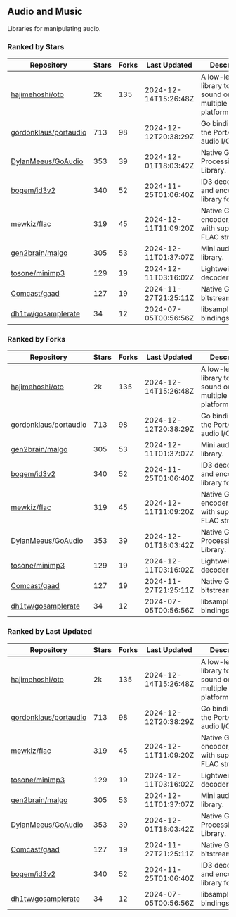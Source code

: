 ## Audio and Music

Libraries for manipulating audio.

### Ranked by Stars

| Repository | Stars | Forks | Last Updated | Description | 
|------------|-------|-------|--------------|-------------|
| [hajimehoshi/oto](https://github.com/hajimehoshi/oto) | 2k | 135 | 2024-12-14T15:26:48Z |  A low-level library to play sound on multiple platforms. |
| [gordonklaus/portaudio](https://github.com/gordonklaus/portaudio) | 713 | 98 | 2024-12-12T20:38:29Z |  Go bindings for the PortAudio audio I/O library. |
| [DylanMeeus/GoAudio](https://github.com/DylanMeeus/GoAudio) | 353 | 39 | 2024-12-01T18:03:42Z |  Native Go Audio Processing Library. |
| [bogem/id3v2](https://github.com/bogem/id3v2) | 340 | 52 | 2024-11-25T01:06:40Z |  ID3 decoding and encoding library for Go. |
| [mewkiz/flac](https://github.com/mewkiz/flac) | 319 | 45 | 2024-12-11T11:09:20Z |  Native Go FLAC encoder/decoder with support for FLAC streams. |
| [gen2brain/malgo](https://github.com/gen2brain/malgo) | 305 | 53 | 2024-12-11T01:37:07Z |  Mini audio library. |
| [tosone/minimp3](https://github.com/tosone/minimp3) | 129 | 19 | 2024-12-11T03:16:02Z |  Lightweight MP3 decoder library. |
| [Comcast/gaad](https://github.com/Comcast/gaad) | 127 | 19 | 2024-11-27T21:25:11Z |  Native Go AAC bitstream parser. |
| [dh1tw/gosamplerate](https://github.com/dh1tw/gosamplerate) | 34 | 12 | 2024-07-05T00:56:56Z |  libsamplerate bindings for go. |

### Ranked by Forks

| Repository | Stars | Forks | Last Updated | Description | 
|------------|-------|-------|--------------|-------------|
| [hajimehoshi/oto](https://github.com/hajimehoshi/oto) | 2k | 135 | 2024-12-14T15:26:48Z |  A low-level library to play sound on multiple platforms. |
| [gordonklaus/portaudio](https://github.com/gordonklaus/portaudio) | 713 | 98 | 2024-12-12T20:38:29Z |  Go bindings for the PortAudio audio I/O library. |
| [gen2brain/malgo](https://github.com/gen2brain/malgo) | 305 | 53 | 2024-12-11T01:37:07Z |  Mini audio library. |
| [bogem/id3v2](https://github.com/bogem/id3v2) | 340 | 52 | 2024-11-25T01:06:40Z |  ID3 decoding and encoding library for Go. |
| [mewkiz/flac](https://github.com/mewkiz/flac) | 319 | 45 | 2024-12-11T11:09:20Z |  Native Go FLAC encoder/decoder with support for FLAC streams. |
| [DylanMeeus/GoAudio](https://github.com/DylanMeeus/GoAudio) | 353 | 39 | 2024-12-01T18:03:42Z |  Native Go Audio Processing Library. |
| [tosone/minimp3](https://github.com/tosone/minimp3) | 129 | 19 | 2024-12-11T03:16:02Z |  Lightweight MP3 decoder library. |
| [Comcast/gaad](https://github.com/Comcast/gaad) | 127 | 19 | 2024-11-27T21:25:11Z |  Native Go AAC bitstream parser. |
| [dh1tw/gosamplerate](https://github.com/dh1tw/gosamplerate) | 34 | 12 | 2024-07-05T00:56:56Z |  libsamplerate bindings for go. |

### Ranked by Last Updated

| Repository | Stars | Forks | Last Updated | Description | 
|------------|-------|-------|--------------|-------------|
| [hajimehoshi/oto](https://github.com/hajimehoshi/oto) | 2k | 135 | 2024-12-14T15:26:48Z |  A low-level library to play sound on multiple platforms. |
| [gordonklaus/portaudio](https://github.com/gordonklaus/portaudio) | 713 | 98 | 2024-12-12T20:38:29Z |  Go bindings for the PortAudio audio I/O library. |
| [mewkiz/flac](https://github.com/mewkiz/flac) | 319 | 45 | 2024-12-11T11:09:20Z |  Native Go FLAC encoder/decoder with support for FLAC streams. |
| [tosone/minimp3](https://github.com/tosone/minimp3) | 129 | 19 | 2024-12-11T03:16:02Z |  Lightweight MP3 decoder library. |
| [gen2brain/malgo](https://github.com/gen2brain/malgo) | 305 | 53 | 2024-12-11T01:37:07Z |  Mini audio library. |
| [DylanMeeus/GoAudio](https://github.com/DylanMeeus/GoAudio) | 353 | 39 | 2024-12-01T18:03:42Z |  Native Go Audio Processing Library. |
| [Comcast/gaad](https://github.com/Comcast/gaad) | 127 | 19 | 2024-11-27T21:25:11Z |  Native Go AAC bitstream parser. |
| [bogem/id3v2](https://github.com/bogem/id3v2) | 340 | 52 | 2024-11-25T01:06:40Z |  ID3 decoding and encoding library for Go. |
| [dh1tw/gosamplerate](https://github.com/dh1tw/gosamplerate) | 34 | 12 | 2024-07-05T00:56:56Z |  libsamplerate bindings for go. |

